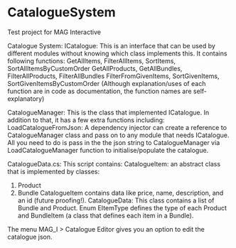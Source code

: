 # CatalogueSystem
Test project for MAG Interactive

Catalogue System:
ICatalogue:
This is an interface that can be used by different modules without knowing which class implements this. 
It contains following functions:
GetAllItems, FilterAllItems, SortItems, SortAllItemsByCustomOrder
GetAllProducts, GetAllBundles, FilterAllProducts, FilterAllBundles
FilterFromGivenItems, SortGivenItems, SortGivenItemsByCustomOrder
(Although explanation/uses of each function are in code as documentation, the function names are self-explanatory)

CatalogueManager:
This is the class that implemented ICatalogue.
In addition to that, it has a few extra functions including:
LoadCatalogueFromJson: 
A dependency injector can create a reference to CatalogueManager class and pass on to any module that needs ICatalogue.
All you need to do is pass in the the json string to CatalogueManager via LoadCatalogueManager function to initialise/populate the catalogue.

CatalogueData.cs:
This script contains:
CatalogueItem: an abstract class that is implemented by classes:
1.	Product
2.	Bundle
CatalogueItem contains data like price, name, description, and an id (future proofing!).
CatalogueData: This class contains a list of Bundle and Product.
Enum EItemType defines the type of each Product and BundleItem (a class that defines each item in a Bundle).

The menu MAG_I > Catalogue Editor gives you an option to edit the catalogue json.
